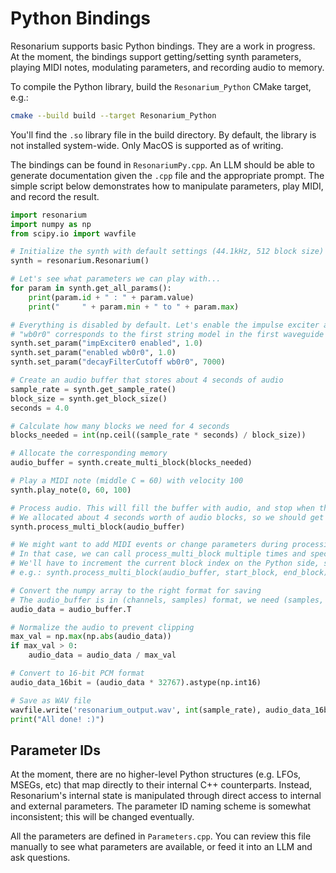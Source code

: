 # Python Bindings

Resonarium supports basic Python bindings. They are a work in progress. At the moment, the bindings support getting/setting synth parameters, playing MIDI notes, modulating parameters, and recording audio to memory.

To compile the Python library, build the `Resonarium_Python` CMake target, e.g.:

```bash
cmake --build build --target Resonarium_Python
```

You'll find the `.so` library file in the build directory. By default, the library is not installed system-wide. Only MacOS is supported as of writing.

The bindings can be found in `ResonariumPy.cpp`. An LLM should be able to generate documentation given the `.cpp` file and the appropriate prompt. The simple script below demonstrates how to manipulate parameters, play MIDI, and record the result.

```python
import resonarium
import numpy as np
from scipy.io import wavfile  

# Initialize the synth with default settings (44.1kHz, 512 block size)
synth = resonarium.Resonarium()

# Let's see what parameters we can play with...
for param in synth.get_all_params():
    print(param.id + " : " + param.value)
    print("     " + param.min + " to " + param.max)

# Everything is disabled by default. Let's enable the impulse exciter and a single string model, with a bright loop filter
# "wb0r0" corresponds to the first string model in the first waveguide bank -- indexing starts at zero. There are four waveguide banks, with eight string models apiece.
synth.set_param("impExciter0 enabled", 1.0)
synth.set_param("enabled wb0r0", 1.0)
synth.set_param("decayFilterCutoff wb0r0", 7000)

# Create an audio buffer that stores about 4 seconds of audio
sample_rate = synth.get_sample_rate()
block_size = synth.get_block_size()
seconds = 4.0

# Calculate how many blocks we need for 4 seconds
blocks_needed = int(np.ceil((sample_rate * seconds) / block_size))

# Allocate the corresponding memory
audio_buffer = synth.create_multi_block(blocks_needed)

# Play a MIDI note (middle C = 60) with velocity 100
synth.play_note(0, 60, 100)

# Process audio. This will fill the buffer with audio, and stop when the buffer is full.
# We allocated about 4 seconds worth of audio blocks, so we should get a 4 second sample back.
synth.process_multi_block(audio_buffer)

# We might want to add MIDI events or change parameters during processing. 
# In that case, we can call process_multi_block multiple times and specify the start and end blocks.
# We'll have to increment the current block index on the Python side, since the buffer doesn't "remember" the current write position.
# e.g.: synth.process_multi_block(audio_buffer, start_block, end_block)

# Convert the numpy array to the right format for saving
# The audio_buffer is in (channels, samples) format, we need (samples, channels)
audio_data = audio_buffer.T

# Normalize the audio to prevent clipping
max_val = np.max(np.abs(audio_data))
if max_val > 0:
    audio_data = audio_data / max_val

# Convert to 16-bit PCM format
audio_data_16bit = (audio_data * 32767).astype(np.int16)

# Save as WAV file
wavfile.write('resonarium_output.wav', int(sample_rate), audio_data_16bit)
print("All done! :)")
```

## Parameter IDs
At the moment, there are no higher-level Python structures (e.g. LFOs, MSEGs, etc) that map directly to their internal C++ counterparts. Instead, Resonarium's internal state is manipulated through direct access to internal and external parameters. The parameter ID naming scheme is somewhat inconsistent; this will be changed eventually. 

All the parameters are defined in `Parameters.cpp`. You can review this file manually to see what parameters are available, or feed it into an LLM and ask questions.
